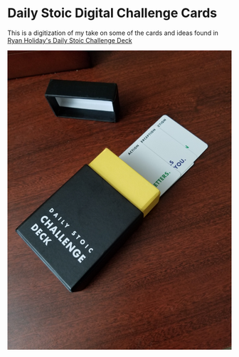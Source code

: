 # Daily Stoic Digital Challenge Cards

This is a digitization of my take on some of the cards and ideas found in [Ryan Holiday's Daily Stoic Challenge Deck](https://store.dailystoic.com/products/daily-stoic-challenge-deck)

![](deck.jpg)
